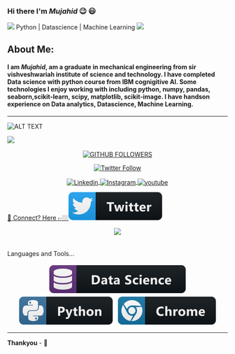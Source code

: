 ### Hi there I'm *Mujahid* :wink: :smiley:
<p align="center">
   
   <img src="https://media.giphy.com/media/WUlplcMpOCEmTGBtBW/giphy.gif" width="30"> Python | Datascience | Machine Learning <img src="https://media.giphy.com/media/WUlplcMpOCEmTGBtBW/giphy.gif" width="30">
</p>

## About Me:
  
#### I am *Mujahid*, am a graduate in mechanical engineering from sir vishveshwariah institute of science and technology. I have completed Data science with   python course from IBM cognigitive AI. Some technologies I enjoy working with including python, numpy, pandas, seaborn,scikit-learn, scipy, matplotlib, scikit-image. I have handson experience on Data analytics, Datascience, Machine Learning.
---
![ALT TEXT](https://lh3.googleusercontent.com/-7_HeAUv1-Ms/XyFdZHkRwlI/AAAAAAAAORQ/iKTqRvZxXmgeAYA1Koo_QBvUjtzkoUzdgCK8BGAsYHg/s0/IMG_20191128_081938.JPG)

![](https://komarev.com/ghpvc/?username=mujahid2580&style=flat&color=35ffb6)

<p align="center">
	<a href="https://github.com/mujahid2580"><img alt = "GITHUB FOLLOWERS" src="https://img.shields.io/github/followers/mujahid2580?style=for-the-badge&color=09f&labelColor=black&logo=GitHub&label=mujahid2580" ></a>
</p>
<p align = "center">
	<a href="https://twitter.com/mujahid123654"><img alt="Twitter Follow" src="https://img.shields.io/twitter/follow/mujahid123654?style=for-the-badge&color=09f&labelColor=black&logo=twitter&label=mujahid123654"></a> </p>

<p align = "center">
	<a href="https://www.linkedin.com/in/b-mujahidulla-22904a199">
<img align="center" alt="Linkedin" width="22px" src="https://cdn.jsdelivr.net/npm/simple-icons@v3/icons/linkedin.svg" />
	</a>
	<a href="https://www.instagram.com/mujaaaaaaaaaahiddd/">
    <img align="center" alt="Instagram" width="22px" src="https://cdn.jsdelivr.net/npm/simple-icons@v3/icons/instagram.svg" />
  </a>
	<a href="https://www.youtube.com/channel/UCePP9DJBdM-4Jzq2p-94sYQ/"> 
    <img align="center" alt="youtube" width="29px" src="https://cdn.jsdelivr.net/npm/simple-icons@v3/icons/youtube.svg" />

</p>

💬 Connect? Here 👉🏼[<img src="https://raw.githubusercontent.com/mujahid2580/mujahid2580/master/svg/twitter.svg" >](https://twitter.com/mujahid123654/)
<p align="center" >
<a href="https://github.com/anuraghazra/github-readme-stats"> 
    <img  src="https://github-readme-stats.vercel.app/api?username=mujahid2580&&show_icons=true&theme=radical"/>
  </a>
</p>

<br />
Languages and Tools...
<p align ='center'>
	<img src="https://raw.githubusercontent.com/mujahid2580/mujahid2580/master/svg/datascience.svg" alt="csharp" style="vertical-align:top; margin:4px">
	<img src="https://raw.githubusercontent.com/mujahid2580/mujahid2580/master/svg/python.svg" alt="csharp" style="vertical-align:top; margin:4px">
	<img src="https://raw.githubusercontent.com/mujahid2580/mujahid2580/master/svg/chrome.svg" alt="python" style="vertical-align:top; margin:4px">
</p>

---
<b>Thankyou</b> - :pray:



